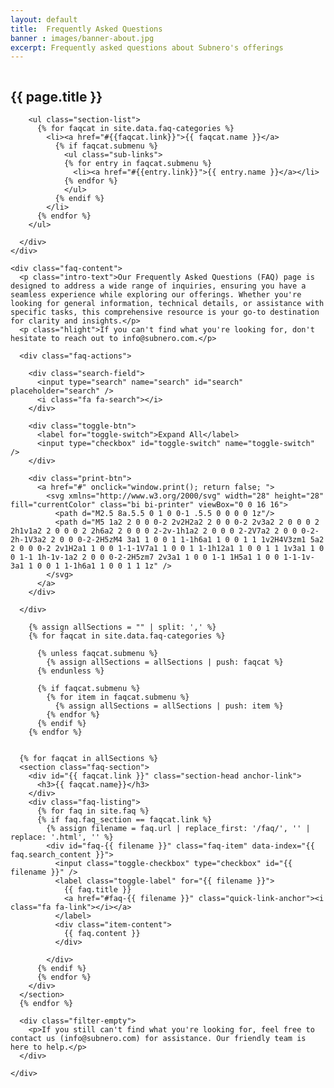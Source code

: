 ```yaml
---
layout: default
title:  Frequently Asked Questions
banner : images/banner-about.jpg
excerpt: Frequently asked questions about Subnero's offerings
---
```


<div class ='full tall hero' style='background-image: url({{site.baseurl}}/{{page.banner}});'>
  <div class='row'>
    <div class='large-12 columns'>
      <!-- {% include section-header.html title=page.title tagline=page.tagline color=page.title_color class="big" %} -->
    </div>
  </div>
  <div class='four spacing'></div>
  <div class='four spacing'></div>
</div>

<div class="section-faq">

  <style id="search-style"></style>

  <h2 class="page-title">{{ page.title }}</h2>
  <div class="faq-row">
    <div class="faq-categories">
      <div class="field-wrapper">            
        
        <ul class="section-list">
          {% for faqcat in site.data.faq-categories %}
            <li><a href="#{{faqcat.link}}">{{ faqcat.name }}</a>
              {% if faqcat.submenu %}
                <ul class="sub-links">
                {% for entry in faqcat.submenu %}
                  <li><a href="#{{entry.link}}">{{ entry.name }}</a></li>
                {% endfor %}
                </ul>
              {% endif %}
            </li>
          {% endfor %}    
        </ul>

      </div>  
    </div>

    <div class="faq-content">
      <p class="intro-text">Our Frequently Asked Questions (FAQ) page is designed to address a wide range of inquiries, ensuring you have a seamless experience while exploring our offerings. Whether you're looking for general information, technical details, or assistance with specific tasks, this comprehensive resource is your go-to destination for clarity and insights.</p>
      <p class="hlight">If you can't find what you're looking for, don't hesitate to reach out to info@subnero.com.</p>

      <div class="faq-actions">

        <div class="search-field">
          <input type="search" name="search" id="search" placeholder="search" />
          <i class="fa fa-search"></i>
        </div>

        <div class="toggle-btn">
          <label for="toggle-switch">Expand All</label>
          <input type="checkbox" id="toggle-switch" name="toggle-switch" />
        </div>
      
        <div class="print-btn">
          <a href="#" onclick="window.print(); return false; ">
            <svg xmlns="http://www.w3.org/2000/svg" width="28" height="28" fill="currentColor" class="bi bi-printer" viewBox="0 0 16 16">
              <path d="M2.5 8a.5.5 0 1 0 0-1 .5.5 0 0 0 0 1z"/>
              <path d="M5 1a2 2 0 0 0-2 2v2H2a2 2 0 0 0-2 2v3a2 2 0 0 0 2 2h1v1a2 2 0 0 0 2 2h6a2 2 0 0 0 2-2v-1h1a2 2 0 0 0 2-2V7a2 2 0 0 0-2-2h-1V3a2 2 0 0 0-2-2H5zM4 3a1 1 0 0 1 1-1h6a1 1 0 0 1 1 1v2H4V3zm1 5a2 2 0 0 0-2 2v1H2a1 1 0 0 1-1-1V7a1 1 0 0 1 1-1h12a1 1 0 0 1 1 1v3a1 1 0 0 1-1 1h-1v-1a2 2 0 0 0-2-2H5zm7 2v3a1 1 0 0 1-1 1H5a1 1 0 0 1-1-1v-3a1 1 0 0 1 1-1h6a1 1 0 0 1 1 1z" />
            </svg>
          </a>
        </div>

      </div>

        {% assign allSections = "" | split: ',' %}
        {% for faqcat in site.data.faq-categories %}

          {% unless faqcat.submenu %}
            {% assign allSections = allSections | push: faqcat %}
          {% endunless %}

          {% if faqcat.submenu %}
            {% for item in faqcat.submenu %}
              {% assign allSections = allSections | push: item %}
            {% endfor %}
          {% endif %}
        {% endfor %}


      {% for faqcat in allSections %}
      <section class="faq-section">
        <div id="{{ faqcat.link }}" class="section-head anchor-link">
          <h3>{{ faqcat.name}}</h3>
        </div>
        <div class="faq-listing">
          {% for faq in site.faq %}
          {% if faq.faq_section == faqcat.link %}
            {% assign filename = faq.url | replace_first: '/faq/', '' | replace: '.html', '' %}
            <div id="faq-{{ filename }}" class="faq-item" data-index="{{ faq.search_content }}">
              <input class="toggle-checkbox" type="checkbox" id="{{ filename }}" />
              <label class="toggle-label" for="{{ filename }}">
                {{ faq.title }}
                <a href="#faq-{{ filename }}" class="quick-link-anchor"><i class="fa fa-link"></i></a>
              </label>
              <div class="item-content">
                {{ faq.content }}
              </div>
              
            </div>
          {% endif %}
          {% endfor %}
        </div>
      </section>
      {% endfor %}

      <div class="filter-empty">
        <p>If you still can't find what you're looking for, feel free to contact us (info@subnero.com) for assistance. Our friendly team is here to help.</p>
      </div>

    </div>
  </div>

<script>
let searchStyle = document.getElementById('search-style')
let urlParams = new URLSearchParams(window.location.search)
let searchEl = document.getElementById('search')
let searchParamValue = urlParams.get('search')
// let faqSection = document.querySelectorAll('.faq-section');
let faqListing = document.querySelectorAll('.faq-listing');

if (urlParams.get('search')) {
  searchEl.value = searchParamValue
  displayResults(searchParamValue)
} else {
  clearURLparams()
}

searchEl.addEventListener('input', function() {

  if (!this.value) {
    searchStyle.innerHTML = ""
    clearURLparams()
    return
  }

  displayResults(this.value)
  this.value ? addURLParams(this.value) : clearURLparams()
})

function clearURLparams() {
  if (history.pushState) {
    var newurl = window.location.protocol + "//" + window.location.host + window.location.pathname
    window.history.pushState({path:newurl},'',newurl)
  }
  checkDisplayNone();
}

function addURLParams(params) {
  if (history.pushState) {
    var newurl = window.location.protocol + "//" + window.location.host + window.location.pathname + '?search=' + params
    window.history.pushState({path:newurl},'',newurl)
  }
}

function displayResults(searchTerm) {
  searchStyle.innerHTML = ".faq-item:not([data-index*=\"" + searchTerm.toLowerCase() + "\"]) { display: none; }";
  checkDisplayNone();
}

function checkDisplayNone() {
  faqListing.forEach(item => {
    let faqitem = item.querySelectorAll('.faq-item');
    let findEle = Array.from(faqitem).find(ele => {
      const cssObj = window.getComputedStyle(ele, null);
      let visible = cssObj.getPropertyValue("display");
      return visible == 'block';     
    });
    if(!findEle) {
      item.classList.add('faq-hidden')
    }else{
      if(item.classList.contains('faq-hidden')) {
        item.classList.remove('faq-hidden');
      }
    }
  });
  showMessageOnFilterNone();
}
function showMessageOnFilterNone() {
  let faqListing = document.querySelectorAll('.faq-listing');
  let faqHidden = document.querySelectorAll('.faq-listing.faq-hidden');
  let messageBox = document.querySelector('.filter-empty');

  if(faqListing.length == faqHidden.length) {
    messageBox.setAttribute('style', 'display:block');
  }else{
    messageBox.removeAttribute('style');
  }
}


//toggle switch
let toggleSwitch = document.querySelector('#toggle-switch');
// let faqContent = document.querySelector('.faq-content');
let toggleCheckbox = document.querySelectorAll('.toggle-checkbox');
toggleSwitch.addEventListener('change', function() {
  
  if(this.checked) {
    toggleCheckbox.forEach(item => {
      item.checked = true;
    })
  }else{
    toggleCheckbox.forEach(item => {
      item.checked = false;
    })
  }
})

</script>
</div>
